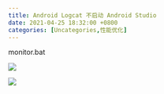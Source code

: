 ```yaml
---
title: Android Logcat 不启动 Android Studio
date: 2021-04-25 18:32:00 +0800
categories: [Uncategories,性能优化]
---
```




monitor.bat 

![](https://cdn.jsdelivr.net/gh/Rootjhon/img_note@main/1619325417692-1619325417688.png)

![](https://cdn.jsdelivr.net/gh/Rootjhon/img_note@main/1619325429770-1619325429766.png)